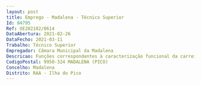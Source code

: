 ```yaml
--- 
layout: post
title: Emprego - Madalena - Técnico Superior
Id: 84795
Ref: OE202102/0614
DataAbertura: 2021-02-26
DataFecho: 2021-03-11
Trabalho: Técnico Superior
Empregador: Câmara Municipal da Madalena
Descricao: Funções correspondentes à caracterização funcional da carreira de Técnico Superior, grau de complexidade funcional 3, constantes do Anexo a que se refere o nº 2 do artigo 88º da LTFP complementado pelas seguintes funções inerentes à qualificação profissional exigida, no âmbito de atuação na  Divisão de Obras Serviços Urbanos e Planeamento Urbanístico, serviço integrante do Regulamento de Organização dos Serviços Municipais da Madalena do Pico, a que se reporta o Despacho N.º 1522 2013,  publicado no DR, 2ª série, nº 17, de 24 de janeiro de 2013, alterado e republicado pelo regulamento n.º 441 2020, publicado no DR, 2ª série, nº 84, de 29 de abril de 2020, como sejam, designadamente, gestão e coordenação dos dos trabalhos realizados por administração directa (pessoal, viaturas, stocks e aprovisionamento), elaboração de projectos de especialidades referentes a processos urbanísticos, preparação de concursos de empreitadas de obras públicas, elaboração de estudos sectoriais, nomeadamente os relacionados com a protecção civil e políticas de habitação, licenciamento e exploração de extracções de inertes.
CodigoPostal: 9950-324 MADALENA (PICO)
Concelho: Madalena
Distrito: RAA - Ilha do Pico
--- 
```


